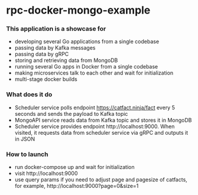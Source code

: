 # rpc-docker-mongo-example

### This application is a showcase for
 - developing several Go applications from a single codebase
 - passing data by Kafka messages
 - passing data by gRPC 
 - storing and retrieving data from MongoDB
 - running several Go apps in Docker from a single codebase
 - making microservices talk to each other and wait for initialization
 - multi-stage docker builds
 
### What does it do

- Scheduler service polls endpoint https://catfact.ninja/fact every 5 seconds and sends the payload to Kafka topic
- MongoAPI service reads data from Kafka topic and stores it in MongoDB
- Scheduler service provides endpoint http://localhost:9000. When visited, it requests data from scheduler service via gRPC and outputs it in JSON

### How to launch

- run docker-compose up and wait for initialization
- visit http://localhost:9000
- use query params if you need to adjust page and pagesize of catfacts, for example, http://localhost:9000?page=0&size=1
